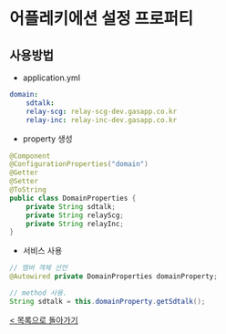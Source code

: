 # 어플레키에션 설정 프로퍼티
## 사용방법
- application.yml
```yml
domain:
    sdtalk:
    relay-scg: relay-scg-dev.gasapp.co.kr
    relay-inc: relay-inc-dev.gasapp.co.kr
```
- property 생성
```java
@Component
@ConfigurationProperties("domain")
@Getter
@Setter
@ToString
public class DomainProperties {
	private String sdtalk;
	private String relayScg;
	private String relayInc;
}
```

- 서비스 사용
```java
// 멤버 객체 선언
@Autowired private DomainProperties domainProperty;

// method 사용.
String sdtalk = this.domainProperty.getSdtalk();
```

[< 목록으로 돌아가기](manual.md)